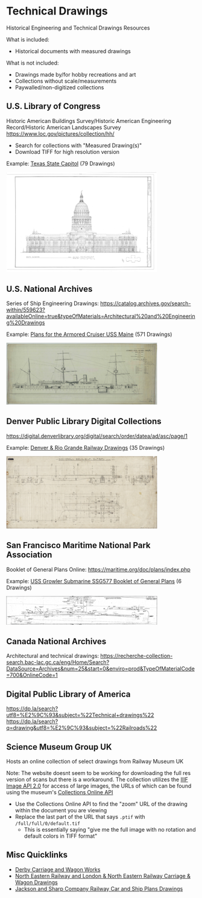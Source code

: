 # Technical Drawings
Historical Engineering and Technical Drawings Resources

What is included:
- Historical documents with measured drawings

What is not included:
- Drawings made by/for hobby recreations and art
- Collections without scale/measurements
- Paywalled/non-digitized collections

## U.S. Library of Congress
Historic American Buildings Survey/Historic American Engineering Record/Historic American Landscapes Survey
https://www.loc.gov/pictures/collection/hh/

- Search for collections with "Measured Drawing(s)"
- Download TIFF for high resolution version

Example: [Texas State Capitol](https://www.loc.gov/pictures/search/?q=Drawing:%20tx0398&fi=number&op=PHRASE&va=exact&co%20=hh&st=gallery&sg%20=%20true)
(79 Drawings)

<img src="previews/TexasStateCapitol.png" width="400">

## U.S. National Archives

Series of Ship Engineering Drawings:
https://catalog.archives.gov/search-within/559623?availableOnline=true&typeOfMaterials=Architectural%20and%20Engineering%20Drawings

Example: [Plans for the Armored Cruiser USS Maine](https://catalog.archives.gov/id/53484484)
(571 Drawings)

<img src="previews/USSMaine.png" width="400">

## Denver Public Library Digital Collections
https://digital.denverlibrary.org/digital/search/order/datea/ad/asc/page/1

Example: [Denver & Rio Grande Railway Drawings](https://digital.denverlibrary.org/digital/collection/p16079coll29/search/searchterm/Denver%20and%20Rio%20Grande%20Railway%20Company./field/creato/mode/exact/conn/and)
(35 Drawings)

<img src="previews/D&RG.png" width="400">

## San Francisco Maritime National Park Association

Booklet of General Plans Online:
https://maritime.org/doc/plans/index.php

Example: [USS Growler Submarine SSG577 Booklet of General Plans](https://maritime.org/doc/plans/ssg577.pdf)
(6 Drawings)

<img src="previews/USSGrowler.png" width="400">

## Canada National Archives
Architectural and technical drawings:
https://recherche-collection-search.bac-lac.gc.ca/eng/Home/Search?DataSource=Archives&num=25&start=0&enviro=prod&TypeOfMaterialCode=700&OnlineCode=1

## Digital Public Library of America
https://dp.la/search?utf8=%E2%9C%93&subject=%22Technical+drawings%22
https://dp.la/search?q=drawing&utf8=%E2%9C%93&subject=%22Railroads%22

## Science Museum Group UK
Hosts an online collection of select drawings from Railway Museum UK

Note: 
The website doesnt seem to be working for downloading the full res version of scans but there is a workaround. 
The collection utilizes the [IIIF Image API 2.0](https://iiif.io/api/image/2.0/) for access of large images, the URLs of which can be found using the museum's [Collections Online API](https://github.com/TheScienceMuseum/collectionsonline/wiki/Collections-Online-API)

- Use the Collections Online API to find the "zoom" URL of the drawing within the document you are viewing
- Replace the last part of the URL that says `.ptif` with `/full/full/0/default.tif`
    - This is essentially saying "give me the full image with no rotation and default colors in TIFF format"

## Misc Quicklinks
- [Derby Carriage and Wagon Works](https://collection.sciencemuseumgroup.org.uk/documents/aa110002829/engineering-drawings-from-the-derby-carriage-and-wagon-works)
- [North Eastern Railway and London & North Eastern Railway Carriage & Wagon Drawings](https://collection.sciencemuseumgroup.org.uk/documents/aa110131518/north-eastern-railway-and-london-north-eastern-railway-carriage-wagon-drawings)
- [Jackson and Sharp Company Railway Car and Ship Plans Drawings](https://delaware.contentdm.oclc.org/digital/collection/p15323coll6/search/searchterm/Drawings)
